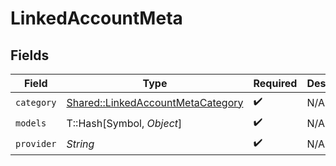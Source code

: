 # LinkedAccountMeta


## Fields

| Field                                                                                 | Type                                                                                  | Required                                                                              | Description                                                                           |
| ------------------------------------------------------------------------------------- | ------------------------------------------------------------------------------------- | ------------------------------------------------------------------------------------- | ------------------------------------------------------------------------------------- |
| `category`                                                                            | [Shared::LinkedAccountMetaCategory](../../models/shared/linkedaccountmetacategory.md) | :heavy_check_mark:                                                                    | N/A                                                                                   |
| `models`                                                                              | T::Hash[Symbol, *Object*]                                                             | :heavy_check_mark:                                                                    | N/A                                                                                   |
| `provider`                                                                            | *String*                                                                              | :heavy_check_mark:                                                                    | N/A                                                                                   |
